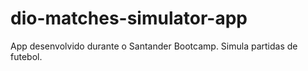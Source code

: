 # dio-matches-simulator-app
App desenvolvido durante o Santander Bootcamp. Simula partidas de futebol.
